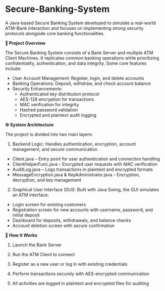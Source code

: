 # Secure-Banking-System
A Java-based Secure Banking System developed to simulate a real-world ATM–Bank interaction and focuses on implementing strong security protocols alongside core banking functionalities.


<p align="left"> <b>📌 Project Overview</b> </p>
The Secure Banking System consists of a Bank Server and multiple ATM Client Machines. It replicates common banking operations while prioritizing confidentiality, authentication, and data integrity. Some core features include:

- User Account Management: Register, login, and delete accounts
- Banking Operations: Deposit, withdraw, and check account balance
- Security Enhancements:
    - Authenticated key distribution protocol
    - AES-128 encryption for transactions
    - MAC verification for integrity
    - Hashed password validation
    - Encrypted and plaintext audit logging


 
<p align="left"> <b>⚙️ System Architecture</b> </p>
The project is divided into two main layers:


1. Backend Logic: Handles authentication, encryption, account management, and secure communication.

- Client.java – Entry point for user authentication and connection handling
- ClientHelperFunc.java – Encrypted user requests with MAC verification
- AuditLog.java – Logs transactions in plaintext and encrypted formats
- MessageEncryption.java & KeyAdministrator.java – Encryption, decryption, and key management

2. Graphical User Interface (GUI): Built with Java Swing, the GUI simulates an ATM interface:

- Login screen for existing customers
- Registration screen for new accounts with username, password, and initial deposit
- Dashboard for deposits, withdrawals, and balance checks
- Account deletion screen with secure confirmation


<p align="left"> <b>🚀 How It Works</b> </p>

1. Launch the Bank Server

2. Run the ATM Client to connect

3. Register as a new user or log in with existing credentials

4. Perform transactions securely with AES-encrypted communication

5. All activities are logged in plaintext and encrypted files for auditing
